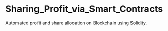 # Sharing_Profit_via_Smart_Contracts
Automated profit and share allocation on Blockchain using Solidity.
